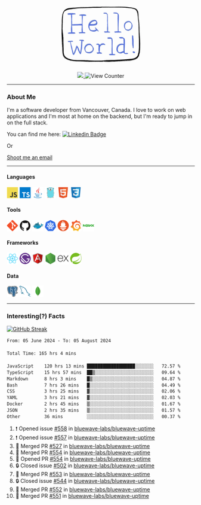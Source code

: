 <div align="center">
    <img src="./img/hello_world.webp" height="200px" width="">
    <div>
        <a href="https://www.linkedin.com/in/ajhollid">
            <img src="https://img.shields.io/badge/LinkedIn-blue"/>
        </a>
        <img src="https://komarev.com/ghpvc/?username=ajhollid&color=yellow" alt="View Counter">
    </div>
</div>

---

### About Me

I'm a software developer from Vancouver, Canada. I love to work on web applications and I'm most at home on the backend, but I'm ready to jump in on the full stack.

You can find me here: [![Linkedin Badge](https://img.shields.io/badge/-ajhollid-blue?style=flat&logo=Linkedin&logoColor=white)](https://www.linkedin.com/in/ajhollid)

Or

[Shoot me an email](mailto:ajhollid@gmail.com)

---

#### Languages

<div>
    <img src="./img/devicons/javascript-original.svg" width=30 height=30 alt="JavaScript">
    <img src="/img/devicons/typescript-original.svg" width=30 height=30 alt="TypeScript">
    <img src="./img/devicons/java-original.svg" width=30 height=30 alt="Java">
    <img src="./img/devicons/go-original.svg" width=30 height=30 alt="Golang">
    <img src="./img/devicons/html5-original.svg" width=30 height=30 alt="HTML 5">
    <img src="./img/devicons/css3-original.svg" width=30 height=30 alt="CSS 3">
</div>

#### Tools

<div>
    <img src="./img/devicons/git-original.svg" width=30 height=30 alt="Git">
    <img src="./img/devicons/github-original.svg" width=30 height=30 alt="Github">
    <img src="./img/devicons/docker-original.svg" width=30 
    height=30 alt="Docker">
    <img src="./img/devicons/kubernetes-original.svg" width=30 height=30 alt="K8">
    <img src="./img/devicons/prometheus-original.svg" width=30 height=30 alt="Prometheus">
    <img src="./img/devicons/grafana-original.svg" width=30 height=30 alt="Grafana">
    <img src="./img/devicons/nginx-original.svg" width=30 height=30 alt="Nginx">
</div>

#### Frameworks

<div>
    <img src="./img/devicons/react-original.svg" width=30 height=30 alt="React">
    <img src="./img/devicons/gatsby-original.svg" width=30 height=30 alt="Gatsby">
    <img src="./img/devicons/angularjs-original.svg" width=30 height=30 alt="AngularJS">
    <img src="./img/devicons/nodejs-original.svg" width=30 height=30 alt="NodeJS">
    <img src="./img/devicons/express-original.svg" width=30 height=30 alt="Express">
    <img src="./img/devicons/spring-original.svg" width=30 height=30 alt="Spring">
</div>

#### Data

<div>
    <img src="./img/devicons/postgresql-original.svg" width=30 height=30 alt="Postgresql">
    <img src="./img/devicons/mysql-original.svg" width=30 height=30 alt="Mysql">
    <img src="./img/devicons/mongodb-original.svg" width=30 height=30 alt="MongoDB">
</div>

---

### Interesting(?) Facts

[![GitHub Streak](http://github-readme-streak-stats.herokuapp.com?user=ajhollid)](https://git.io/streak-stats)

 <!--START_SECTION:waka-->

```txt
From: 05 June 2024 - To: 05 August 2024

Total Time: 165 hrs 4 mins

JavaScript    120 hrs 13 mins ██████████████████░░░░░░░   72.57 %
TypeScript    15 hrs 57 mins  ██▒░░░░░░░░░░░░░░░░░░░░░░   09.64 %
Markdown      8 hrs 3 mins    █▒░░░░░░░░░░░░░░░░░░░░░░░   04.87 %
Bash          7 hrs 26 mins   █░░░░░░░░░░░░░░░░░░░░░░░░   04.49 %
CSS           3 hrs 25 mins   ▓░░░░░░░░░░░░░░░░░░░░░░░░   02.06 %
YAML          3 hrs 21 mins   ▓░░░░░░░░░░░░░░░░░░░░░░░░   02.03 %
Docker        2 hrs 45 mins   ▒░░░░░░░░░░░░░░░░░░░░░░░░   01.67 %
JSON          2 hrs 35 mins   ▒░░░░░░░░░░░░░░░░░░░░░░░░   01.57 %
Other         36 mins         ░░░░░░░░░░░░░░░░░░░░░░░░░   00.37 %
```

<!--END_SECTION:waka-->


<!--START_SECTION:activity-->
1. ❗ Opened issue [#558](https://github.com/bluewave-labs/bluewave-uptime/issues/558) in [bluewave-labs/bluewave-uptime](https://github.com/bluewave-labs/bluewave-uptime)
2. ❗ Opened issue [#557](https://github.com/bluewave-labs/bluewave-uptime/issues/557) in [bluewave-labs/bluewave-uptime](https://github.com/bluewave-labs/bluewave-uptime)
3. 🎉 Merged PR [#527](https://github.com/bluewave-labs/bluewave-uptime/pull/527) in [bluewave-labs/bluewave-uptime](https://github.com/bluewave-labs/bluewave-uptime)
4. 🎉 Merged PR [#554](https://github.com/bluewave-labs/bluewave-uptime/pull/554) in [bluewave-labs/bluewave-uptime](https://github.com/bluewave-labs/bluewave-uptime)
5. 💪 Opened PR [#554](https://github.com/bluewave-labs/bluewave-uptime/pull/554) in [bluewave-labs/bluewave-uptime](https://github.com/bluewave-labs/bluewave-uptime)
6. 🔒 Closed issue [#502](https://github.com/bluewave-labs/bluewave-uptime/issues/502) in [bluewave-labs/bluewave-uptime](https://github.com/bluewave-labs/bluewave-uptime)
7. 🎉 Merged PR [#553](https://github.com/bluewave-labs/bluewave-uptime/pull/553) in [bluewave-labs/bluewave-uptime](https://github.com/bluewave-labs/bluewave-uptime)
8. 🔒 Closed issue [#544](https://github.com/bluewave-labs/bluewave-uptime/issues/544) in [bluewave-labs/bluewave-uptime](https://github.com/bluewave-labs/bluewave-uptime)
9. 🎉 Merged PR [#552](https://github.com/bluewave-labs/bluewave-uptime/pull/552) in [bluewave-labs/bluewave-uptime](https://github.com/bluewave-labs/bluewave-uptime)
10. 🎉 Merged PR [#551](https://github.com/bluewave-labs/bluewave-uptime/pull/551) in [bluewave-labs/bluewave-uptime](https://github.com/bluewave-labs/bluewave-uptime)
<!--END_SECTION:activity-->
